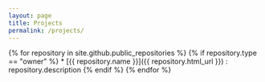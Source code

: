 ```yaml
---
layout: page
title: Projects
permalink: /projects/
---
```


{% for repository in site.github.public_repositories %}
  {% if repository.type == "owner" %}
    * [{{ repository.name }}]({{ repository.html_url }}) : repository.description
  {% endif %}
{% endfor %}


